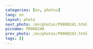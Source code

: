 ```yaml
---
categories: [en, photos]
lang: en
layout: photo
next_photo: /en/photos/P0000241.html
picname: P0000240
prev_photo: /en/photos/P0000243.html
tags: []
---
```

